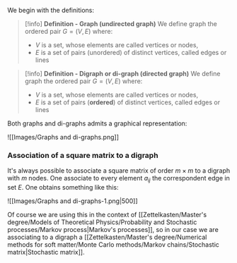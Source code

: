 We begin with the definitions:

>[!info] **Definition - Graph (undirected graph)**
>We define graph the ordered pair $G=(V,E)$ where:
>  - $V$ is a set, whose elements are called vertices or nodes,
>  - $E$ is a set of pairs (unordered) of distinct vertices, called edges or lines


>[!info] **Definition - Digraph or di-graph (directed graph)**
>We define graph the ordered pair $G=(V,E)$ where:
>  - $V$ is a set, whose elements are called vertices or nodes,
>  - $E$ is a set of pairs (**ordered**) of distinct vertices, called edges or lines

Both graphs and di-graphs admits a graphical representation:

![[Images/Graphs and di-graphs.png]]

### Association of a square matrix to a digraph

It's always possible to associate a square matrix of order $m \times m$ to a digraph with $m$ nodes.
One associate to every element $a_{ij}$ the correspondent edge in set $E$.
One obtains something like this:

![[Images/Graphs and di-graphs-1.png|500]]

Of course we are using this in the context of [[Zettelkasten/Master's degree/Models of Theoretical Physics/Probability and Stochastic processes/Markov process|Markov's processes]], so in our case we are associating to a digraph a [[Zettelkasten/Master's degree/Numerical methods for soft matter/Monte Carlo methods/Markov chains/Stochastic matrix|Stochastic matrix]]. 
